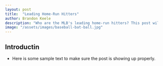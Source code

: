 ```yaml
---
layout: post
title:  "Leading Home-Run Hitters"
author: Brandon Keele
description: "Who are the MLB's leading home-run hitters? This post will look to gather data from the web to find information about them."
image: "/assets/images/baseball-bat-ball.jpg"
---
```


## Introductin

* Here is some sample text to make sure the post is showing up properly.